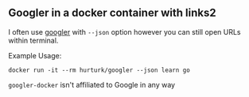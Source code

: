 ## Googler in a docker container with links2

I often use [googler](https://github.com/jarun/googler) with `--json` option however you can still open URLs within terminal.

Example Usage:

    docker run -it --rm hurturk/googler --json learn go

`googler-docker` isn't affiliated to Google in any way

